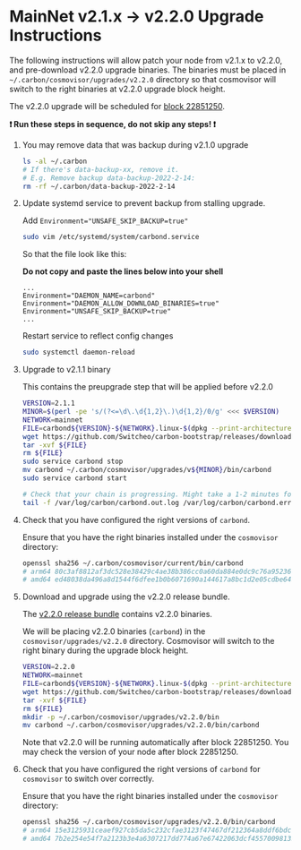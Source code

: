 # MainNet v2.1.x -> v2.2.0 Upgrade Instructions

The following instructions will allow patch your node from v2.1.x to v2.2.0, and pre-download v2.2.0 upgrade binaries. The binaries must be placed in `~/.carbon/cosmovisor/upgrades/v2.2.0` directory so that cosmovisor will switch to the right binaries at v2.2.0 upgrade block height.

The v2.2.0 upgrade will be scheduled for [block 22851250](https://scan.carbon.network).

**:exclamation: Run these steps in sequence, do not skip any steps! :exclamation:**

1. You may remove data that was backup during v2.1.0 upgrade

   ```bash
   ls -al ~/.carbon
   # If there's data-backup-xx, remove it.
   # E.g. Remove backup data-backup-2022-2-14:
   rm -rf ~/.carbon/data-backup-2022-2-14
   ```

2. Update systemd service to prevent backup from stalling upgrade.

    Add `Environment="UNSAFE_SKIP_BACKUP=true"`
    ```bash
    sudo vim /etc/systemd/system/carbond.service
    ```

    So that the file look like this:

    **Do not copy and paste the lines below into your shell**

    ```
    ...
    Environment="DAEMON_NAME=carbond"
    Environment="DAEMON_ALLOW_DOWNLOAD_BINARIES=true"
    Environment="UNSAFE_SKIP_BACKUP=true"
    ...
    ```

    Restart service to reflect config changes

    ```bash
    sudo systemctl daemon-reload
    ```

3. Upgrade to v2.1.1 binary

    This contains the preupgrade step that will be applied before v2.2.0

    ```bash
    VERSION=2.1.1
    MINOR=$(perl -pe 's/(?<=\d\.\d{1,2}\.)\d{1,2}/0/g' <<< $VERSION)
    NETWORK=mainnet
    FILE=carbond${VERSION}-${NETWORK}.linux-$(dpkg --print-architecture).tar.gz
    wget https://github.com/Switcheo/carbon-bootstrap/releases/download/v${VERSION}/${FILE}
    tar -xvf ${FILE}
    rm ${FILE}
    sudo service carbond stop
    mv carbond ~/.carbon/cosmovisor/upgrades/v${MINOR}/bin/carbond
    sudo service carbond start

    # Check that your chain is progressing. Might take a 1-2 minutes for p2p.
    tail -f /var/log/carbon/carbond.out.log /var/log/carbon/carbond.err.log
    ```

4. Check that you have configured the right versions of `carbond`.

    Ensure that you have the right binaries installed under the `cosmovisor` directory:

    ```bash
    openssl sha256 ~/.carbon/cosmovisor/current/bin/carbond
    # arm64 80c3af8812af3dc528e38429c4ae38b386cc0a60da884e0dc9c76a95236090cc
    # amd64 ed48038da496a8d1544f6dfee1b0b6071690a144617a8bc1d2e05cdbe6496772
    ```

5. Download and upgrade using the v2.2.0 release bundle.

    The [v2.2.0 release bundle](https://github.com/Switcheo/carbon-bootstrap/releases/tag/v2.2.0) contains v2.2.0 binaries.

    We will be placing v2.2.0 binaries (`carbond`) in the `cosmovisor/upgrades/v2.2.0` directory. Cosmovisor will switch to the right binary during the upgrade block height.

    ```bash
    VERSION=2.2.0
    NETWORK=mainnet
    FILE=carbond${VERSION}-${NETWORK}.linux-$(dpkg --print-architecture).tar.gz
    wget https://github.com/Switcheo/carbon-bootstrap/releases/download/v${VERSION}/${FILE}
    tar -xvf ${FILE}
    rm ${FILE}
    mkdir -p ~/.carbon/cosmovisor/upgrades/v2.2.0/bin
    mv carbond ~/.carbon/cosmovisor/upgrades/v2.2.0/bin/carbond
    ```

    Note that v2.2.0 will be running automatically after block 22851250. You may check the version of your node after block 22851250.

6. Check that you have configured the right versions of `carbond` for `cosmovisor` to switch over correctly.

    Ensure that you have the right binaries installed under the `cosmovisor` directory:

    ```bash
    openssl sha256 ~/.carbon/cosmovisor/upgrades/v2.2.0/bin/carbond
    # arm64 15e3125931ceaef927cb5da5c232cfae3123f47467df212364a8ddf6bdc9433f
    # amd64 7b2e254e54f7a2123b3e4a6307217dd774a67e67422063dcf45570098135d85a
    ```

